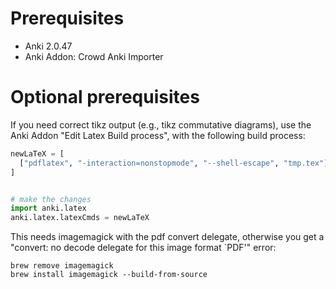 # Prerequisites

-   Anki 2.0.47
-   Anki Addon: Crowd Anki Importer

# Optional prerequisites

If you need correct tikz output (e.g., tikz commutative diagrams), use
the Anki Addon "Edit Latex Build process", with the following build
process:

``` python
newLaTeX = [
  ["pdflatex", "-interaction=nonstopmode", "--shell-escape", "tmp.tex"]
]


# make the changes
import anki.latex
anki.latex.latexCmds = newLaTeX
```

This needs imagemagick with the pdf convert delegate, otherwise you get
a "convert: no decode delegate for this image format \`PDF'" error:

    brew remove imagemagick 
    brew install imagemagick --build-from-source
